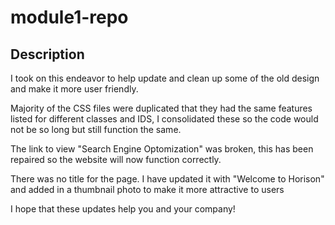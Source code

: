 # module1-repo

## Description

I took on this endeavor to help update and clean up some of the old design and make it more user friendly.

Majority of the CSS files were duplicated that they had the same features listed for different classes and IDS, I consolidated these so the code would not be so long but still function the same.

The link to view "Search Engine Optomization" was broken, this has been repaired so the website will now function correctly.

There was no title for the page. I have updated it with "Welcome to Horison" and added in a thumbnail photo to make it more attractive to users

I hope that these updates help you and your company!
